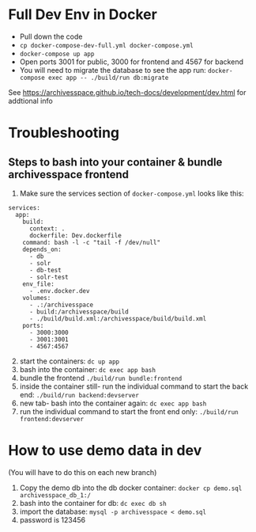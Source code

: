 # Full Dev Env in Docker

- Pull down the code
- `cp docker-compose-dev-full.yml docker-compose.yml`
- `docker-compose up app`
- Open ports 3001 for public, 3000 for frontend and 4567 for backend
- You will need to migrate the database to see the app run: `docker-compose exec app -- ./build/run db:migrate`


See https://archivesspace.github.io/tech-docs/development/dev.html for addtional info
# Troubleshooting

## Steps to bash into your container & bundle archivesspace frontend

1. Make sure the services section of `docker-compose.yml` looks like this:
```
services:
  app:
    build:
      context: .
      dockerfile: Dev.dockerfile
    command: bash -l -c "tail -f /dev/null"
    depends_on:
      - db
      - solr
      - db-test
      - solr-test
    env_file:
      - .env.docker.dev
    volumes:
      - .:/archivesspace
      - build:/archivesspace/build
      - ./build/build.xml:/archivesspace/build/build.xml
    ports:
      - 3000:3000
      - 3001:3001
      - 4567:4567
```

2. start the containers: `dc up app`
3. bash into the container: `dc exec app bash`
4. bundle the frontend `./build/run bundle:frontend`
5. inside the container still- run the individual command to start the back end: `./build/run backend:devserver`
6. new tab- bash into the container again: `dc exec app bash`
7. run the individual command to start the front end only: `./build/run frontend:devserver`

# How to use demo data in dev
(You will have to do this on each new branch)

1. Copy the demo db into the db docker container: `docker cp demo.sql archivesspace_db_1:/`
2. bash into the container for db: `dc exec db sh`
3. import the database: `mysql -p archivesspace < demo.sql`
4. password is 123456
